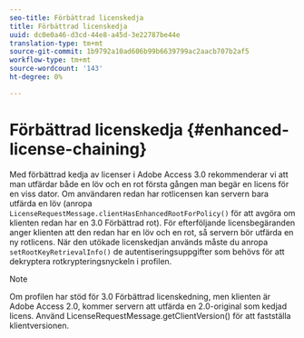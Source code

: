 ```yaml
---
seo-title: Förbättrad licenskedja
title: Förbättrad licenskedja
uuid: dc0e0a46-d3cd-44e8-a45d-3e22787be44e
translation-type: tm+mt
source-git-commit: 1b9792a10ad606b99b6639799ac2aacb707b2af5
workflow-type: tm+mt
source-wordcount: '143'
ht-degree: 0%

---
```



# Förbättrad licenskedja {#enhanced-license-chaining}

Med förbättrad kedja av licenser i Adobe Access 3.0 rekommenderar vi att man utfärdar både en löv och en rot första gången man begär en licens för en viss dator. Om användaren redan har rotlicensen kan servern bara utfärda en löv (anropa `LicenseRequestMessage.clientHasEnhancedRootForPolicy()` för att avgöra om klienten redan har en 3.0 Förbättrad rot). För efterföljande licensbegäranden anger klienten att den redan har en löv och en rot, så servern bör utfärda en ny rotlicens. När den utökade licenskedjan används måste du anropa `setRootKeyRetrievalInfo()` de autentiseringsuppgifter som behövs för att dekryptera rotkrypteringsnyckeln i profilen.

>[!NOTE]
>
>Om profilen har stöd för 3.0 Förbättrad licenskedning, men klienten är Adobe Access 2.0, kommer servern att utfärda en 2.0-original som kedjad licens. Använd LicenseRequestMessage.getClientVersion() för att fastställa klientversionen.

